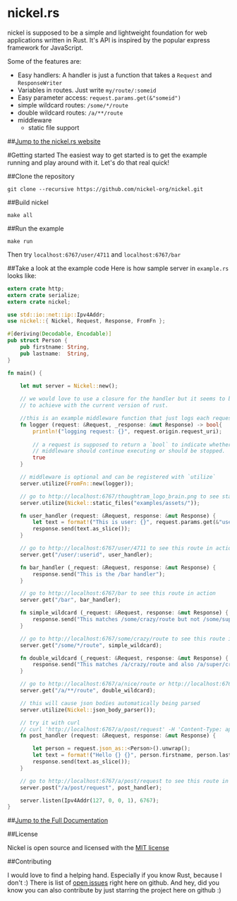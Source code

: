 nickel.rs
=======

nickel is supposed to be a simple and lightweight foundation for web applications written in Rust. It's API is inspired by the popular express framework for JavaScript.

Some of the features are:

* Easy handlers: A handler is just a function that takes a `Request` and `ResponseWriter`
* Variables in routes. Just write `my/route/:someid`
* Easy parameter access: `request.params.get(&"someid")`
* simple wildcard routes: `/some/*/route`
* double wildcard routes: `/a/**/route`
* middleware
    * static file support 

##[Jump to the nickel.rs website](http://nickel-org.github.io/site/)

#Getting started
The easiest way to get started is to get the example running and play around with it. Let's do that real quick!

##Clone the repository

```shell
git clone --recursive https://github.com/nickel-org/nickel.git
```

##Build nickel

```shell
make all
```

##Run the example

```shell
make run
```

Then try `localhost:6767/user/4711` and `localhost:6767/bar` 


##Take a look at the example code
Here is how sample server in `example.rs` looks like:

```rust
extern crate http;
extern crate serialize;
extern crate nickel;

use std::io::net::ip::Ipv4Addr;
use nickel::{ Nickel, Request, Response, FromFn };

#[deriving(Decodable, Encodable)]
pub struct Person {
    pub firstname: String,
    pub lastname:  String,
}

fn main() {

    let mut server = Nickel::new();
    
    // we would love to use a closure for the handler but it seems to be hard
    // to achieve with the current version of rust.

    //this is an example middleware function that just logs each request
    fn logger (request: &Request, _response: &mut Response) -> bool{
        println!("logging request: {}", request.origin.request_uri);
        
        // a request is supposed to return a `bool` to indicate whether additional
        // middleware should continue executing or should be stopped.
        true
    }

    // middleware is optional and can be registered with `utilize`
    server.utilize(FromFn::new(logger));

    // go to http://localhost:6767/thoughtram_logo_brain.png to see static file serving in action
    server.utilize(Nickel::static_files("examples/assets/"));

    fn user_handler (request: &Request, response: &mut Response) {
        let text = format!("This is user: {}", request.params.get(&"userid".to_string()));
        response.send(text.as_slice());
    }

    // go to http://localhost:6767/user/4711 to see this route in action
    server.get("/user/:userid", user_handler);

    fn bar_handler (_request: &Request, response: &mut Response) { 
        response.send("This is the /bar handler"); 
    }

    // go to http://localhost:6767/bar to see this route in action
    server.get("/bar", bar_handler);

    fn simple_wildcard (_request: &Request, response: &mut Response) { 
        response.send("This matches /some/crazy/route but not /some/super/crazy/route"); 
    }

    // go to http://localhost:6767/some/crazy/route to see this route in action
    server.get("/some/*/route", simple_wildcard);

    fn double_wildcard (_request: &Request, response: &mut Response) { 
        response.send("This matches /a/crazy/route and also /a/super/crazy/route"); 
    }

    // go to http://localhost:6767/a/nice/route or http://localhost:6767/a/super/nice/route to see this route in action
    server.get("/a/**/route", double_wildcard);

    // this will cause json bodies automatically being parsed
    server.utilize(Nickel::json_body_parser());

    // try it with curl
    // curl 'http://localhost:6767/a/post/request' -H 'Content-Type: application/json;charset=UTF-8'  --data-binary $'{ "firstname": "John","lastname": "Connor" }'
    fn post_handler (request: &Request, response: &mut Response) { 

        let person = request.json_as::<Person>().unwrap();
        let text = format!("Hello {} {}", person.firstname, person.lastname);
        response.send(text.as_slice()); 
    }

    // go to http://localhost:6767/a/post/request to see this route in action
    server.post("/a/post/request", post_handler);

    server.listen(Ipv4Addr(127, 0, 0, 1), 6767);
}
```

##[Jump to the Full Documentation](http://nickel-org.github.io/nickel/)

##License

Nickel is open source and licensed with the [MIT license](https://github.com/nickel-org/nickel/blob/master/LICENSE)


##Contributing

I would love to find a helping hand. Especially if you know Rust, because I don't :)
There is list of [open issues](https://github.com/nickel-org/nickel/issues?state=open) right here on github.
And hey, did you know you can also contribute by just starring the project here on github :)
